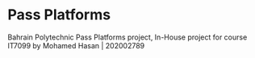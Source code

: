 # Pass Platforms
Bahrain Polytechnic Pass Platforms project, In-House project for course IT7099 by Mohamed Hasan | 202002789
